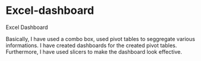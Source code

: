 # Excel-dashboard
Excel Dashboard

Basically, I have used a combo box, used pivot tables to seggregate various informations. 
I have created dashboards for the created pivot tables. 
Furthermore, I have used slicers to make the dashboard look effective.
